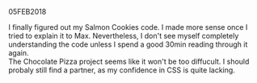 05FEB2018

I finally figured out my Salmon Cookies code.  I made more sense once I tried to explain it to Max.  Nevertheless, I don't see myself completely understanding the code unless I spend a good 30min reading through it again.  
The Chocolate Pizza project seems like it won't be too diffucult.  I should probaly still find a partner, as my confidence in CSS is quite lacking.